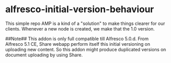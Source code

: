 # alfresco-initial-version-behaviour

This simple repo AMP is a kind of a "solution" to make things clearer for our clients. Whenever a new node is created, we make that the 1.0 version. 

##Note##
This addon is only full compatible till Alfresco 5.0.d. From Alfresco 5.1 CE, Share webapp perform itself this initial versioning on uploading new content. So this addon might produce duplicated versions on document uploading by using Share.
